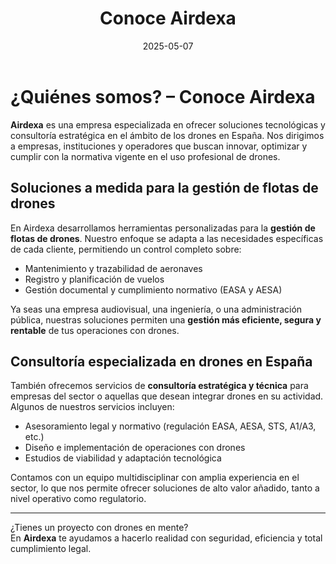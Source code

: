 ﻿---
title: "Conoce Airdexa"
date: "2025-05-07"
excerpt: "Descubre Airdexa y su misión."
tags: ["Airdexa", "UAS", "consejos"]
---
# ¿Quiénes somos? – Conoce Airdexa

**Airdexa** es una empresa especializada en ofrecer soluciones tecnológicas y consultoría estratégica en el ámbito de los drones en España. Nos dirigimos a empresas, instituciones y operadores que buscan innovar, optimizar y cumplir con la normativa vigente en el uso profesional de drones.

## Soluciones a medida para la gestión de flotas de drones

En Airdexa desarrollamos herramientas personalizadas para la **gestión de flotas de drones**. Nuestro enfoque se adapta a las necesidades específicas de cada cliente, permitiendo un control completo sobre:

- Mantenimiento y trazabilidad de aeronaves
- Registro y planificación de vuelos
- Gestión documental y cumplimiento normativo (EASA y AESA)

Ya seas una empresa audiovisual, una ingeniería, o una administración pública, nuestras soluciones permiten una **gestión más eficiente, segura y rentable** de tus operaciones con drones.

## Consultoría especializada en drones en España

También ofrecemos servicios de **consultoría estratégica y técnica** para empresas del sector o aquellas que desean integrar drones en su actividad. Algunos de nuestros servicios incluyen:

- Asesoramiento legal y normativo (regulación EASA, AESA, STS, A1/A3, etc.)
- Diseño e implementación de operaciones con drones
- Estudios de viabilidad y adaptación tecnológica

Contamos con un equipo multidisciplinar con amplia experiencia en el sector, lo que nos permite ofrecer soluciones de alto valor añadido, tanto a nivel operativo como regulatorio.

---

¿Tienes un proyecto con drones en mente?  
En **Airdexa** te ayudamos a hacerlo realidad con seguridad, eficiencia y total cumplimiento legal.

